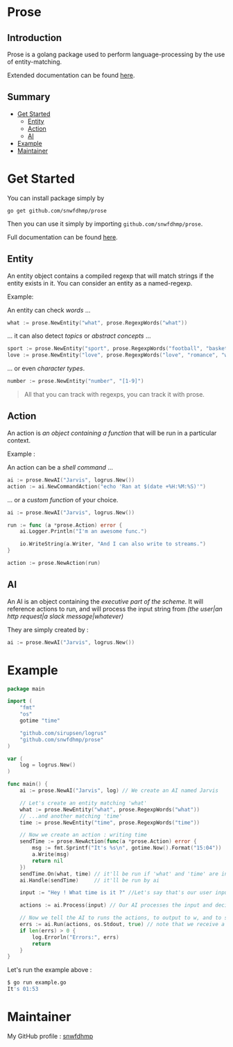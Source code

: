 # Prose

## Introduction

Prose is a golang package used to perform language-processing by the use of entity-matching.

Extended documentation can be found [here](https://godoc.org/github.com/snwfdhmp/prose).

## Summary

- [Get Started](#get-started)
	- [Entity](#entity)
	- [Action](#action)
	- [AI](#ai)
- [Example](#example)
- [Maintainer](#example)

# Get Started

You can install package simply by

```
go get github.com/snwfdhmp/prose
```

Then you can use it simply by importing `github.com/snwfdhmp/prose`.

Full documentation can be found [here](https://godoc.org/github.com/snwfdhmp/prose).

## Entity

An entity object contains a compiled regexp that will match strings if the entity exists in it.
You can consider an entity as a named-regexp.

Example:

An entity can check *words* ...

```go
what := prose.NewEntity("what", prose.RegexpWords("what"))
```

... it can also detect *topics* or *abstract concepts* ...
```go
sport := prose.NewEntity("sport", prose.RegexpWords("football", "basketball", "hockey"))
love := prose.NewEntity("love", prose.RegexpWords("love", "romance", "wife"))
```

... or even *character types*.
```go
number := prose.NewEntity("number", "[1-9]")
```

> All that you can track with regexps, you can track it with prose.

## Action

An action is _an object containing a function_ that will be run in a particular context.

Example :

An action can be a *shell command* ...

```go
ai := prose.NewAI("Jarvis", logrus.New())
action := ai.NewCommandAction("echo 'Ran at $(date +%H:%M:%S)'")
```

... or a *custom function* of your choice.

```go
ai := prose.NewAI("Jarvis", logrus.New())

run := func (a *prose.Action) error {
	ai.Logger.Println("I'm an awesome func.")

	io.WriteString(a.Writer, "And I can also write to streams.")
}

action := prose.NewAction(run)
```

## AI

An AI is an object containing the *executive part of the scheme*.
It will reference actions to run, and will process the input string from _(the user|an http request|a slack message|whatever)_

They are simply created by :

```go
ai := prose.NewAI("Jarvis", logrus.New())
```

# Example

```go
package main

import (
	"fmt"
	"os"
	gotime "time"

	"github.com/sirupsen/logrus"
	"github.com/snwfdhmp/prose"
)

var (
	log = logrus.New()
)

func main() {
	ai := prose.NewAI("Jarvis", log) // We create an AI named Jarvis

	// Let's create an entity matching 'what'
	what := prose.NewEntity("what", prose.RegexpWords("what"))
	// ...and another matching 'time'
	time := prose.NewEntity("time", prose.RegexpWords("time"))

	// Now we create an action : writing time
	sendTime := prose.NewAction(func(a *prose.Action) error {
		msg := fmt.Sprintf("It's %s\n", gotime.Now().Format("15:04"))
		a.Write(msg)
		return nil
	})
	sendTime.On(what, time) // it'll be run if 'what' and 'time' are in the tested strign
	ai.Handle(sendTime)     // it'll be run by ai

	input := "Hey ! What time is it ?" //Let's say that's our user input

	actions := ai.Process(input) // Our AI processes the input and decide which actions to run

	// Now we tell the AI to runs the actions, to output to w, and to stop at first error
	errs := ai.Run(actions, os.Stdout, true) // note that we receive a slice of errors
	if len(errs) > 0 {
		log.Errorln("Errors:", errs)
		return
	}
}
```

Let's run the example above :

```sh
$ go run example.go
It's 01:53
```

# Maintainer

My GitHub profile : [snwfdhmp](https://github.com/snwfdhmp)